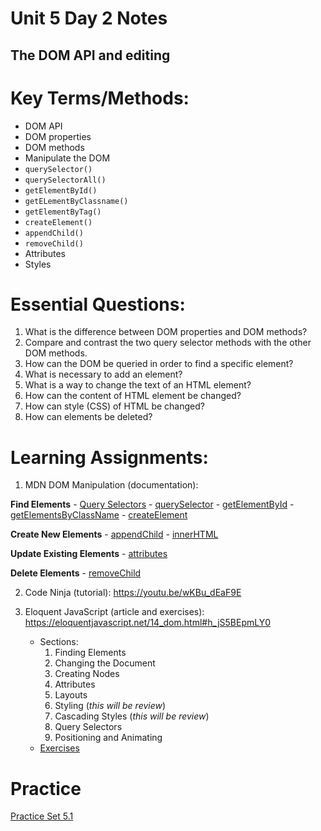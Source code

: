 # Unit 5 Day 2 Notes
## The DOM API and editing

# Key Terms/Methods:
- DOM API
- DOM properties
- DOM methods
- Manipulate the DOM
- `querySelector()`
- `querySelectorAll()`
- `getElementById()`
- `getELementByClassname()`
- `getElementByTag()`
- `createElement()`
- `appendChild()`
- `removeChild()`
- Attributes
- Styles


# Essential Questions:
1. What is the difference between DOM properties and DOM methods?
2. Compare and contrast the two query selector methods with the other DOM methods.
3. How can the DOM be queried in order to find a specific element?
4. What is necessary to add an element?
5. What is a way to change the text of an HTML element?
6. How can the content of HTML element be changed?
7. How can style (CSS) of HTML be changed?
8. How can elements be deleted?

# Learning Assignments:
1. MDN DOM Manipulation (documentation):

**Find Elements**
    - [Query Selectors](https://developer.mozilla.org/en-US/docs/Web/API/Document_object_model/Locating_DOM_elements_using_selectors)
    - [querySelector](https://developer.mozilla.org/en-US/docs/Web/API/Document/querySelector)
    - [getElementById](https://developer.mozilla.org/en-US/docs/Web/API/Document/getElementById)
    - [getElementsByClassName](https://developer.mozilla.org/en-US/docs/Web/API/Document/getElementsByClassName)
    - [createElement](https://developer.mozilla.org/en-US/docs/Web/API/Document/createElement)

**Create New Elements**
    - [appendChild](https://developer.mozilla.org/en-US/docs/Web/API/ParentNode/append)
    - [innerHTML](https://developer.mozilla.org/en-US/docs/Web/API/Element/innerHTML)

**Update Existing Elements**
    - [attributes](https://developer.mozilla.org/en-US/docs/Web/API/Element/attributes)

**Delete Elements**
    - [removeChild](https://developer.mozilla.org/en-US/docs/Web/API/Node/removeChild)
    
2. Code Ninja (tutorial): https://youtu.be/wKBu_dEaF9E

3. Eloquent JavaScript (article and exercises): https://eloquentjavascript.net/14_dom.html#h_jS5BEpmLY0
    - Sections:
        1. Finding Elements
        2. Changing the Document
        3. Creating Nodes
        4. Attributes
        5. Layouts
        6. Styling (_this will be review_)
        7. Cascading Styles (_this will be review_)
        8. Query Selectors
        9. Positioning and Animating
    - [Exercises](https://eloquentjavascript.net/14_dom.html#h_TcUD2vzyMe)

# Practice
[Practice Set 5.1](https://github.com/The-Marcy-Lab-School/se-unit-5-DOM/blob/add-days-one-two/lesson-2-dom-api/exercises.mds)
